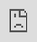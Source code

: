 ```yaml
---
layout: post
title: "아이유가 새 싱글 선공개 뮤직비디오 티저에서 '연예인'으로 일생을 보낸다."
author: "undefined"
thumbnail: "https://www.allkpop.com/upload/2021/01/content/241013/thumb/1611501213_danisurst.jpg"
tags: 
---
```




<div class="video_wrapper" style="padding-top: 56.25%;">
    <iframe id="player" class="main_video" src="https://www.youtube.com/embed/wQ_ZQwdXRII" width="100%" height="100%" frameborder="0" allowfullscreen="" style="display: block !important; position: absolute; top: 0px; left: 0px; width: 100%; height: 100%;"></iframe>
</div>


아이유는 새로운 음악을 발표하기 불과 이틀 남았습니다!

1월 25일, 솔로 아티스트는 다가오는 정규 5집을 앞두고 공개되고 있는 사전 발매 싱글 "Celebrity"의 뮤직비디오 티저를 떨어뜨렸다. 영상에서 그녀는 장면과 어우러지면서 서로 극명하게 대조되는 의상을 입고 있는 등 여러 가지 기발한 분위기에서 보여진다. 티저는 곡의 갈고리 시사회를 부르고 카메라를 똑바로 쳐다보며 장난기 가득한 윙크를 선사하는 것으로 마무리된다.

한편, "Celebrity"는 1월 27일에 개봉될 예정이다.

위의 전체 티저를 확인해 보세요!